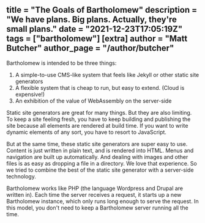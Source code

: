 title = "The Goals of Bartholomew"
description = "We have plans. Big plans. Actually, they're small plans."
date = "2021-12-23T17:05:19Z"
tags = ["bartholomew"]
[extra]
author = "Matt Butcher"
author_page = "/author/butcher"
---

Bartholomew is intended to be three things:

1. A simple-to-use CMS-like system that feels like Jekyll or other static site generators
2. A flexible system that is cheap to run, but easy to extend. (Cloud is expensive!)
3. An exhibition of the value of WebAssembly on the server-side

Static site generators are great for many things. But they are also limiting. To keep
a site feeling fresh, you have to keep building and publishing the site because all
elements are rendered at build time. If you want to write dynamic elements of any sort,
you have to resort to JavaScript.

But at the same time, these static site generators are super easy to use. Content is
just written in plain text, and is rendered into HTML. Menus and navigation are
built up automatically. And dealing with images and other files is as easy as dropping
a file in a directory. We love that experience. So we tried to combine the best of the
static site generator with a server-side technology.

Bartholomew works like PHP (the language Wordpress and Drupal are written in). Each
time the server receives a request, it starts up a new Bartholomew instance, which only
runs long enough to serve the request. In this model, you don't need to keep a
Bartholomew server running all the time.
